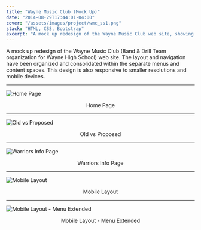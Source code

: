```yaml
---
title: "Wayne Music Club (Mock Up)"
date: "2014-08-29T17:44:01-04:00"
cover: "/assets/images/project/wmc_ss1.png"
stack: "HTML, CSS, Bootstrap"
excerpt: "A mock up redesign of the Wayne Music Club web site, showing an optimal organization for links and content."
---
```


A mock up redesign of the Wayne Music Club (Band & Drill Team organization for Wayne High School) web site. The layout and navigation have been organized and consolidated within the separate menus and content spaces. This design is also responsive to smaller resolutions and mobile devices.

---

![Home Page](/assets/images/project/wmc_ss1.png)

<center>Home Page</center>

---

![Old vs Proposed](/assets/images/project/wmc_ss2.png)

<center>Old vs Proposed</center>

---

![Warriors Info Page](/assets/images/project/wmc_ss3.png)

<center>Warriors Info Page</center>

---

![Mobile Layout](/assets/images/project/wmc_ss4.png)

<center>Mobile Layout</center>

---

![Mobile Layout - Menu Extended](/assets/images/project/wmc_ss5.png)

<center>Mobile Layout - Menu Extended</center>
